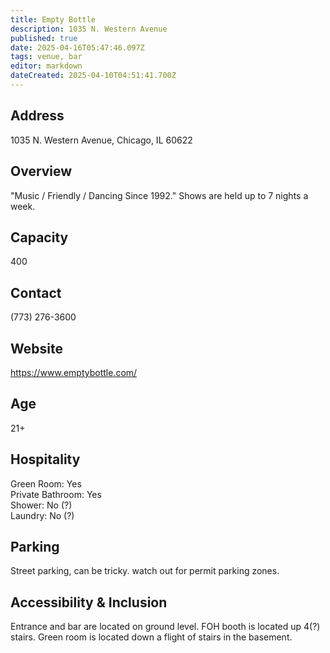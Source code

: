 ```yaml
---
title: Empty Bottle
description: 1035 N. Western Avenue
published: true
date: 2025-04-16T05:47:46.097Z
tags: venue, bar
editor: markdown
dateCreated: 2025-04-10T04:51:41.700Z
---
```


## Address

1035 N. Western Avenue, Chicago, IL 60622

## Overview

"Music / Friendly / Dancing Since 1992⁣." Shows are held up to 7 nights a week.

## Capacity

400

## Contact

(773) 276-3600

## Website

https://www.emptybottle.com/

## Age

21+

## Hospitality

Green Room: Yes  
Private Bathroom: Yes  
Shower: No (?)  
Laundry: No (?)

## Parking

Street parking, can be tricky.  watch out for permit parking zones. 

## Accessibility & Inclusion

Entrance and bar are located on ground level. FOH booth is located up 4(?) stairs.  Green room is located down a flight of stairs in the basement. 
